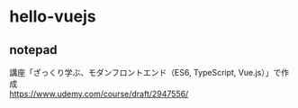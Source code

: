 # hello-vuejs

## notepad
講座「ざっくり学ぶ、モダンフロントエンド（ES6, TypeScript, Vue.js）」で作成  
https://www.udemy.com/course/draft/2947556/
